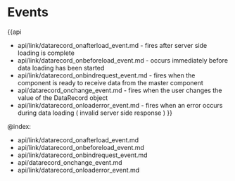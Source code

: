Events
=======

{{api
- api/link/datarecord_onafterload_event.md - fires after server side loading is complete
- api/link/datarecord_onbeforeload_event.md - occurs immediately before data loading has been started
- api/link/datarecord_onbindrequest_event.md - fires when the component is ready to receive data from the master component
- api/datarecord_onchange_event.md - fires when the user changes the value of the DataRecord object
- api/link/datarecord_onloaderror_event.md - fires when an error occurs during data loading ( invalid server side response )
}}

@index:
- api/link/datarecord_onafterload_event.md
- api/link/datarecord_onbeforeload_event.md
- api/link/datarecord_onbindrequest_event.md
- api/datarecord_onchange_event.md
- api/link/datarecord_onloaderror_event.md


